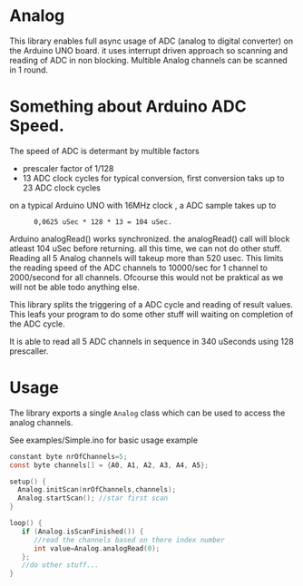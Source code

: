 Analog
======
This library enables full async usage of ADC (analog to digital converter) on the Arduino UNO board.
it uses interrupt driven approach so scanning and reading of ADC in non blocking. 
Multible Analog channels can be scanned in 1 round.

Something about Arduino ADC Speed.
==================================
The speed of ADC is determant by multible factors
- prescaler factor of 1/128
- 13 ADC clock cycles for typical conversion, first conversion taks up to 23 ADC clock cycles

on a typical Arduino UNO with 16MHz clock , a ADC sample takes up to 
          
          0,0625 uSec * 128 * 13 = 104 uSec.

Arduino analogRead() works synchronized. the analogRead() call will block atleast 104 uSec before returning.
all this time, we can not do other stuff. 
Reading all 5 Analog channels will takeup more than 520 usec. This limits the reading speed of the ADC channels to 10000/sec for 1 channel to 2000/second for all channels. Ofcourse this would
not be praktical as we will not be able todo anything else.

This library splits the triggering of a ADC cycle and reading of result values. This leafs your program to do some other stuff will waiting on completion of the ADC cycle.

It is able to read all 5 ADC channels in sequence in 340 uSeconds using 128 prescaller.

Usage
=====
The library exports a single ```Analog``` class which can be used to access the analog channels.

See examples/Simple.ino for basic usage example
```C
constant byte nrOfChannels=5;
const byte channels[] = {A0, A1, A2, A3, A4, A5};

setup() {
  Analog.initScan(nrOfChannels,channels);
  Analog.startScan(); //star first scan
}

loop() {
   if (Analog.isScanFinished()) {
      //read the channels based on there index number
      int value=Analog.analogRead(0);
   };
   //do other stuff...
}
```
